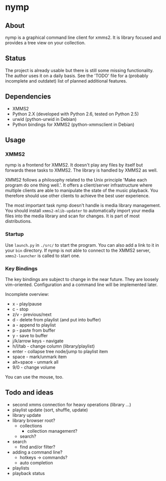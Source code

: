 # nymp

## About

nymp is a graphical command line client for xmms2. It is library focused and
provides a tree view on your collection.

## Status

The project is already usable but there is still some missing functionality. The
author uses it on a daily basis. See the 'TODO' file for a (probably incomplete
and outdatet) list of planned additional features.

## Dependencies

* XMMS2
* Python 2.X (developed with Python 2.6, tested on Python 2.5)
* urwid (python-urwid in Debian)
* Python bindings for XMMS2 (python-xmmsclient in Debian)

## Usage

### XMMS2

nymp is a frontend for XMMS2. It doesn't play any files by itself but forwards
these tasks to XMMS2. The library is handled by XMMS2 as well.

XMMS2 follows a philosophy related to the Unix principle 'Make each program do
one thing well.'. It offers a client/server infrastructure where multiple
clients are able to manipulate the state of the music playback. You therefore
should use other clients to achieve the best user experience.

The most important task nymp doesn't handle is media library management. You
should install `xmms2-mlib-updater` to automatically import your media files
into the media library and scan for changes. It is part of most distributions.

### Startup

Use `launch.py` in `./src/` to start the program. You can also add a link to it in
your `bin` directory. If nymp is not able to connect to the XMMS2 server,
`xmms2-launcher` is called to start one.

### Key Bindings

The key bindings are subject to change in the near future. They are loosely
vim-oriented. Configuration and a command line will be implemented later.

Incomplete overview:

* x - play/pause
* c - stop
* z/v - previous/next
* d - delete from playlist (and put into buffer)
* a - append to playlist
* p - paste from buffer
* y - save to buffer
* j/k/arrow keys - navigate
* h/l/tab - change column (library/playlist)
* enter - collapse tree node/jump to playlist item
* space - mark/unmark item
* alt+space - unmark all
* 9/0 - change volume

You can use the mouse, too.

## Todo and ideas

- second xmms connection for heavy operations (library ...)
- playlist update (sort, shuffle, update)
- library update
- library browser root?
  - collections
    - collection management?
  - search?
- search
  - find and/or filter?
- adding a command line?
  - hotkeys -> commands?
  - auto completion
- playlists
- playback status

